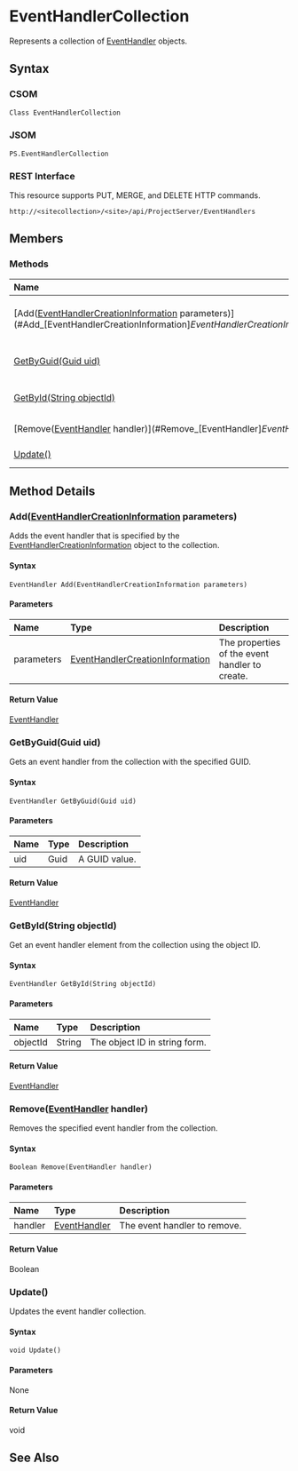 [comment]: # (Name:EventHandlerCollection)
[comment]: # (Type:Object)
[comment]: # (Status:Incomplete)
[comment]: # (GeneratedDate:2016-12-13 02:07:22Z)

# EventHandlerCollection

Represents a collection of [EventHandler](bf4842f3-2584-e397-7928-53344b68db86.md) objects.



## Syntax

### CSOM

```C#
Class EventHandlerCollection 
```
### JSOM

```
PS.EventHandlerCollection
```
### REST Interface

This resource supports PUT, MERGE, and DELETE HTTP commands.

```
http://<sitecollection>/<site>/api/ProjectServer/EventHandlers
```


## Members






### Methods

|**Name**|**CSOM**|**JSOM**|**REST**|**Data Type**|**Description**|
|:-----|:-----:|:-----:|:-----:|:-----|:-----|
|[Add([EventHandlerCreationInformation](EventHandlerCreationInformation.md) parameters)](#Add_[EventHandlerCreationInformation]_EventHandlerCreationInformation.md__parameters_)|&#x2713;|&#x2713;|&#x2713;|[EventHandler](EventHandler.md)|Adds the event handler that is specified by the [EventHandlerCreationInformation](c026da35-57f5-7ca4-fd5e-e3f57a58e6a4.md) object to the collection.|
|[GetByGuid(Guid uid)](#GetByGuid_Guid_uid_)|&#x2713;|&#x2713;|&#x2713;|[EventHandler](EventHandler.md)|Gets an event handler from the collection with the specified GUID.|
|[GetById(String objectId)](#GetById_String_objectId_)|&#x2713;|&#x2713;|&#x2713;|[EventHandler](EventHandler.md)|Get an event handler element from the collection using the object ID.|
|[Remove([EventHandler](EventHandler.md) handler)](#Remove_[EventHandler]_EventHandler.md__handler_)|&#x2713;|&#x2713;|&#x2713;|Boolean|Removes the specified event handler from the collection.|
|[Update()](#Update__)|&#x2713;|&#x2713;|&#x2713;|void|Updates the event handler collection.|



## Method Details


### <a id="Add_[EventHandlerCreationInformation]_EventHandlerCreationInformation.md__parameters_"></a>Add([EventHandlerCreationInformation](EventHandlerCreationInformation.md) parameters)
 
Adds the event handler that is specified by the [EventHandlerCreationInformation](c026da35-57f5-7ca4-fd5e-e3f57a58e6a4.md) object to the collection.

#### Syntax

```
EventHandler Add(EventHandlerCreationInformation parameters)
```

#### Parameters
|**Name** |**Type**|**Description**|
|:------ |:----|:------ |
|parameters| [EventHandlerCreationInformation](EventHandlerCreationInformation.md) | The properties of the event handler to create.


#### Return Value

[EventHandler](EventHandler.md)

### <a id="GetByGuid_Guid_uid_"></a>GetByGuid(Guid uid)
 
Gets an event handler from the collection with the specified GUID.

#### Syntax

```
EventHandler GetByGuid(Guid uid)
```

#### Parameters
|**Name** |**Type**|**Description**|
|:------ |:----|:------ |
|uid| Guid | A GUID value.


#### Return Value

[EventHandler](EventHandler.md)

### <a id="GetById_String_objectId_"></a>GetById(String objectId)
 
Get an event handler element from the collection using the object ID.

#### Syntax

```
EventHandler GetById(String objectId)
```

#### Parameters
|**Name** |**Type**|**Description**|
|:------ |:----|:------ |
|objectId| String | The object ID in string form.


#### Return Value

[EventHandler](EventHandler.md)

### <a id="Remove_[EventHandler]_EventHandler.md__handler_"></a>Remove([EventHandler](EventHandler.md) handler)
 
Removes the specified event handler from the collection.

#### Syntax

```
Boolean Remove(EventHandler handler)
```

#### Parameters
|**Name** |**Type**|**Description**|
|:------ |:----|:------ |
|handler| [EventHandler](EventHandler.md) | The event handler to remove.


#### Return Value

Boolean

### <a id="Update__"></a>Update()
 
Updates the event handler collection.

#### Syntax

```
void Update()
```

#### Parameters

None

#### Return Value

void


## See Also
